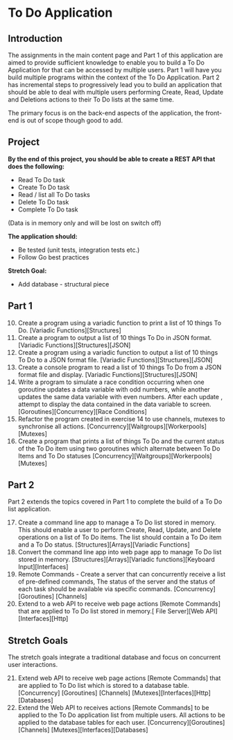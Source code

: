 # To Do Application

## Introduction
The assignments in the main content page and Part 1 of this application are aimed to provide sufficient knowledge to enable you to build a To Do Application for that can be accessed by multiple users. Part 1 will have you build multiple programs within the context of the To Do Application. Part 2 has incremental steps to progressively lead you to build an application that should be able to deal with multiple users performing Create, Read, Update and Deletions actions to their To Do lists at the same time.

The primary focus is on the back-end aspects of the application, the front-end is out of scope though good to add. 

## Project
**By the end of this project, you should be able to create a REST API that does the following:**
- Read To Do task
- Create To Do task
- Read / list all To Do tasks
- Delete To Do task 
- Complete To Do task

(Data is in memory only and will be lost on switch off)

**The application should:**
- Be tested (unit tests, integration tests etc.)
- Follow Go best practices

**Stretch Goal:**
- Add database - structural piece

## Part 1
10. Create a program using a variadic function to print a list of 10 things To Do. [Variadic Functions][Structures]
11. Create a program to output a list of 10 things To Do in JSON format. [Variadic Functions][Structures][JSON]
12. Create a program using a variadic function to output a list of 10 things To Do to a JSON format file. [Variadic Functions][Structures][JSON]
13. Create a console program to read a list of 10 things To Do from a JSON format file and display. [Variadic Functions][Structures][JSON]
14. Write a program to simulate a race condition occurring when one goroutine updates a data variable with odd numbers, while another updates the same data variable with even numbers. After each update , attempt to display the data contained in the data variable to screen. [Goroutines][Concurrency][Race Conditions]
15. Refactor the program created in exercise 14 to use channels, mutexes to synchronise all actions. [Concurrency][Waitgroups][Workerpools][Mutexes]
16. Create a program that prints a list of things To Do and the current status of the To Do item using two goroutines which alternate between To Do Items and To Do statuses [Concurrency][Waitgroups][Workerpools][Mutexes]

## Part 2
Part 2 extends the topics covered in Part 1 to complete the build of a To Do list application.

17. Create a command line app to manage a To Do list stored in memory. This should enable a user to perform Create, Read, Update, and Delete operations on a list of To Do items. The list should contain a To Do item and a To Do status. [Structures][Arrays][Variadic Functions]
18. Convert the command line app into web page app to manage To Do list stored in memory. [Structures][Arrays][Variadic functions][Keyboard Input][Interfaces]
19. Remote Commands - Create a server that can concurrently receive a list of pre-defined commands, The status of the server and the status of each task should be available via specific commands. [Concurrency][Goroutines] [Channels]
20. Extend to a web API to receive web page actions [Remote Commands] that are applied to To Do list stored in memory.[ File Server][Web API][Interfaces][Http]

## Stretch Goals
The stretch goals integrate a traditional database and focus on concurrent user interactions.

21. Extend web API to receive web page actions [Remote Commands] that are applied to To Do list which is stored to a database table. [Concurrency] [Goroutines] [Channels] [Mutexes][Interfaces][Http][Databases]
22. Extend the Web API to receives actions [Remote Commands] to be applied to the To Do application list from multiple users. All actions to be applied to the database tables for each user. [Concurrency][Goroutines][Channels] [Mutexes][Interfaces][Databases]
